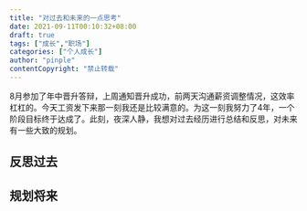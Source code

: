```yaml
---
title: "对过去和未来的一点思考"
date: 2021-09-11T00:10:32+08:00
draft: true
tags: ["成长","职场"]
categories: ["个人成长"]
author: "pinple"
contentCopyright: "禁止转载"
---
```


8月参加了年中晋升答辩，上周通知晋升成功，前两天沟通薪资调整情况，这效率杠杠的。今天工资发下来那一刻我还是比较满意的。为这一刻我努力了4年，一个阶段目标终于达成了。此刻，夜深人静，我想对过去经历进行总结和反思，对未来有一些大致的规划。

## 反思过去



## 规划将来

